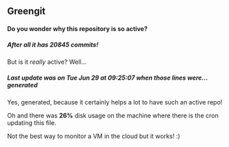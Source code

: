 ## Greengit

#### Do you wonder why this repository is so active?

##### After all it has 20845 commits!

But is it *really* active? Well...

##### Last update was on Tue Jun 29 at 09:25:07 when those lines were... generated

Yes, generated, because it certainly helps a lot to have such an active repo!

Oh and there was **26%** disk usage on the machine
where there is the cron updating this file.

Not the best way to monitor a VM in the cloud but it works! :)
